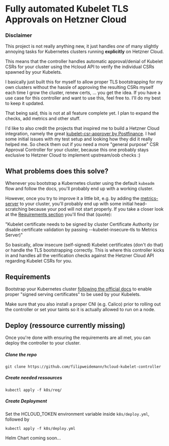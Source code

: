 # Fully automated Kubelet TLS Approvals on Hetzner Cloud

### Disclaimer
This project is not really anything new, it just handles *one* of many slightly annoying tasks for Kubernetes clusters running **explicitly** on Hetzner Cloud.

This means that the controller handles automatic approval/denial of Kubelet CSRs for your cluster using the Hcloud API to verify the individual CSRs spawned by your Kubelets.

I basically just built this for myself to allow proper TLS bootstrapping for my own clusters without the hassle of approving the resulting CSRs myself each time I grow the cluster, renew certs, ... you get the idea. If you have a use case for this controller and want to use this, feel free to. I'll do my best to keep it updated.

That being said, this is not at all feature complete yet. I plan to expand the checks, add metrics and other stuff.

I'd like to also credit the projects that inspired me to build a Hetzner Cloud integration, namely the great [kubelet-csr-approver by Postfinance](https://github.com/postfinance/kubelet-csr-approver). I had some initial issues with my test setup and looking how they did it really helped me. So check them out if you need a more "general purpose" CSR Approval Controller for your cluster, because this one probably stays exclusive to Hetzner Cloud to implement upstream/oob checks :)

## What problems does this solve?
Whenever you bootstrap a Kubernetes cluster using the default `kubeadm` flow and follow the docs, you'll probably end up with a working cluster.

However, once you try to improve it a little bit, e.g. by adding the [metrics-server](https://github.com/kubernetes-sigs/metrics-server) to your cluster, you'll probably end up with some initial head-scratching because your pod will not start properly.
If you take a closer look at the [Requirements section](https://github.com/kubernetes-sigs/metrics-server/blob/master/README.md#requirements) you'll find that (quote):

"Kubelet certificate needs to be signed by cluster Certificate Authority (or disable certificate validation by passing --kubelet-insecure-tls to Metrics Server)"

So basically, allow insecure (self-signed) Kubelet certificates (don't do that) or handle the TLS bootstrapping correctly. This is where this controller kicks in and handles all the verification checks against the Hetzner Cloud API regarding Kubelet CSRs for you.

## Requirements
Bootstrap your Kubernetes cluster [following the official docs](https://kubernetes.io/docs/tasks/administer-cluster/kubeadm/kubeadm-certs/#kubelet-serving-certs) to enable proper "signed serving certificates" to be used by your Kubelets.

Make sure that you also install a proper CNI (e.g. Calico) prior to rolling out the controller or set your taints so it is actually allowed to run on a node.

## Deploy (ressource currently missing)

Once you're done with ensuring the requirements are all met, you can deploy the controller
to your cluster.

##### Clone the repo
`git clone https://github.com/filipweidemann/hcloud-kubelet-controller`

##### Create needed ressources
`kubectl apply -f k8s/req/`

##### Create Deployment
Set the HCLOUD_TOKEN environment variable inside `k8s/deploy.yml`, followed by

`kubectl apply -f k8s/deploy.yml`

Helm Chart coming soon...

